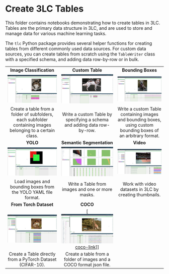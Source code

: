 # Create 3LC Tables

This folder contains notebooks demonstrating how to create tables in 3LC. Tables are the primary data structure in 3LC, and are used to store and manage data for various machine learning tasks.

The `tlc` Python package provides several helper functions for creating tables from different commonly used data sources. For custom data sources, you can create tables from scratch using the `TableWriter` class with a specified schema, and adding data row-by-row or in bulk.

|                        |                        |                        |
|:----------:|:----------:|:----------:|
| **Image Classification** | **Custom Table** | **Bounding Boxes** |
| [![img][image-classification-img]][image-classification-link] | [![custom][custom-img]][custom-link]   | [![bb][bb-img]][bb-link]                 |
| Create a table from a folder of subfolders, each subfolder containing images belonging to a certain class. | Write a custom Table by specifying a schema and adding data row-by-row. | Write a custom Table containing images and bounding boxes, using custom bounding boxes of an arbitrary format. |
| **YOLO** | **Semantic Segmentation**  | **Video** |
| [![yolo][yolo-img]][yolo-link] | [![semseg][semseg-img]][semseg-link] | [![video][video-img]][video-link] |
| Load images and bounding boxes from the YOLO YAML file format. | Write a Table from images and one or more masks. | Work with video datasets in 3LC by creating thumbnails. |
| **From Torch Dataset** | **COCO** |    |
| [![torch][torch-img]][torch-link] | [![coco][coco-img][coco-link]]] |    |
| Create a Table directly from a PyTorch Dataset (CIFAR-10). | Create a table from a folder of images and a COCO format json file. | |

[image-classification-img]: ../images/create-image-classification-table.png
[image-classification-link]: create-image-classification-table.ipynb
[custom-img]: ../images/create-custom-table.png
[custom-link]: create-custom-table.ipynb
[bb-img]: ../images/create-bb-table.png
[bb-link]: create-bb-table.ipynb
[yolo-img]: ../images/create-yolo-table.png
[yolo-link]: create-yolo-table.ipynb
[semseg-img]: ../images/semseg.png
[semseg-link]: create-semantic-segmentation-dataset.ipynb
[video-img]: ../images/create-video-thumbnail-table.png
[video-link]: create-video-thumbnail-table.ipynb
[torch-img]: ../images/from-torch.png
[torch-link]: create-table-from-torch.ipynb
[coco-img]: ../images/coco.png
[coco-link]: create-table-from-coco.ipynb

